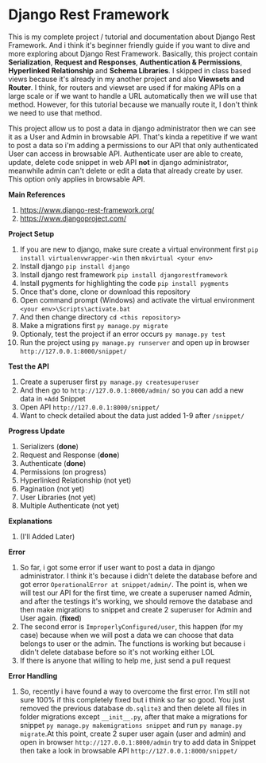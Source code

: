 # Django Rest Framework

This is my complete project / tutorial and documentation about Django Rest Framework. And i think it's beginner friendly guide if you want to dive 
and more exploring about Django Rest Framework. Basically, this project contain **Serialization**, **Request and Responses**, **Authentication & Permissions**,
**Hyperlinked Relationship** and **Schema Libraries**. I skipped in class based views because it's already in my another project and also **Viewsets and Router**.
I think, for routers and viewset are used if for making APIs on a large scale or if we want to handle a URL automatically then we will use that method. However, 
for this tutorial because we manually route it, I don't think we need to use that method. 

This project allow us to post a data in django administrator then we can see it as a User and Admin in browsable API. That's kinda a repetitive if we want to post
a data so i'm adding a permissions to our API that only authenticated User can access in browsable API. Authenticate user are able to create, update, delete code
snippet in web API **not** in django administrator, meanwhile admin can't delete or edit a data that already create by user. This option only applies in browsable API.


**Main References** 
1. https://www.django-rest-framework.org/  
2. https://www.djangoproject.com/

**Project Setup**
1. If you are new to django, make sure create a virtual environment first `pip install virtualenvwrapper-win` then `mkvirtual <your env>`
2. Install django `pip install django`
3. Install django rest framework `pip install djangorestframework`
4. Install pygments for highlighting the code `pip install pygments`
5. Once that's done, clone or download this repository
6. Open command prompt (Windows) and activate the virtual environment `<your env>\Scripts\activate.bat`
7. And then change directory `cd <this repository>`
8. Make a migrations first `py manage.py migrate`
9. Optionaly, test the project if an error occurs `py manage.py test`
10. Run the project using `py manage.py runserver` and open up in browser `http://127.0.0.1:8000/snippet/` 

**Test the API**
1. Create a superuser first `py manage.py createsuperuser`
2. And then go to `http://127.0.0.1:8000/admin/` so you can add a new data in `+Add` Snippet 
3. Open API `http://127.0.0.1:8000/snippet/`
4. Want to check detailed about the data just added 1-9 after `/snippet/`

**Progress Update**
1. Serializers (**done**)
2. Request and Response (**done**)
3. Authenticate (**done**)
4. Permissions (on progress)
5. Hyperlinked Relationship (not yet)
6. Pagination (not yet)
7. User Libraries (not yet)
8. Multiple Authenticate (not yet)

**Explanations**
1. (I'll Added Later)

**Error**
1. So far, i got some error if user want to post a data in django administrator. I think it's because i didn't delete the database before and got
error `OperationalError at snippet/admin/`. The point is, when we will test our API for the first time, we create a superuser named Admin, and after the testings it's working,
we should remove the database and then make migrations to snippet and create 2 superuser for Admin and User again. (**fixed**)
2. The second error is `ImproperlyConfigured/user`, this happen (for my case) because when we will post a data we can choose that data belongs to user or the admin.
The functions is working but because i didn't delete database before so it's not working either LOL
3. If there is anyone that willing to help me, just send a pull request

**Error Handling**
1. So, recently i have found a way to overcome the first error. I'm still not sure 100% if this completely fixed but i think so far so good. You just removed the previous database `db.sqlite3` and then delete all files in folder migrations except `__init__.py`, after that make a migrations for snippet `py manage.py makemigrations snippet` and run `py manage.py migrate`.At this point, create 2 super user again (user and admin) and open in browser `http://127.0.0.1:8000/admin` try to add data in Snippet then take a look in browsable API `http://127.0.0.1:8000/snippet/`
